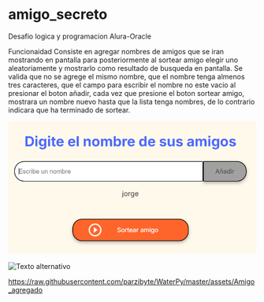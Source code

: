 # amigo_secreto
Desafio logica y programacion Alura-Oracle

Funcionaidad
Consiste en agregar nombres de amigos que se iran mostrando en pantalla para posteriormente al sortear amigo elegir uno aleatoriamente y mostrarlo como resultado de busqueda en pantalla.
Se valida que no se agrege el mismo nombre, que el nombre tenga almenos tres caracteres, que el campo para escribir el nombre no este vacio al presionar el boton añadir, cada vez que presione el boton sortear amigo, mostrara un nombre nuevo hasta que la lista tenga nombres, de lo contrario indicara que ha terminado de sortear.

![Texto alternativo](https://github.com/JS-alaz/amigo_secreto/blob/main/Amigo_agregado.png?raw=true)


![Texto alternativo](amigo_secretoAmigo_agregado)


https://raw.githubusercontent.com/parzibyte/WaterPy/master/assets/Amigo_agregado
